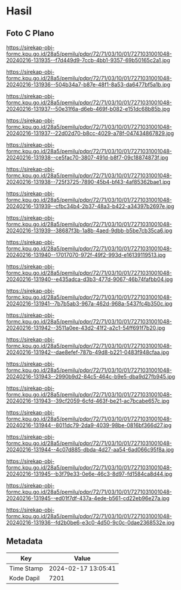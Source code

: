 # Hasil

## Foto C Plano

https://sirekap-obj-formc.kpu.go.id/28a5/pemilu/pdpr/72/71/03/10/01/7271031001048-20240216-131935--f7d449d9-7ccb-4bb1-9357-69b50165c2a1.jpg

https://sirekap-obj-formc.kpu.go.id/28a5/pemilu/pdpr/72/71/03/10/01/7271031001048-20240216-131936--504b34a7-b87e-48f1-8a53-da6477bf5a1b.jpg

https://sirekap-obj-formc.kpu.go.id/28a5/pemilu/pdpr/72/71/03/10/01/7271031001048-20240216-131937--50e31f6a-d6eb-469f-b082-e151dc68b85b.jpg

https://sirekap-obj-formc.kpu.go.id/28a5/pemilu/pdpr/72/71/03/10/01/7271031001048-20240216-131937--22d02d70-b8cc-4029-a78f-047434867829.jpg

https://sirekap-obj-formc.kpu.go.id/28a5/pemilu/pdpr/72/71/03/10/01/7271031001048-20240216-131938--ce5fac70-3807-491d-b8f7-09c18874873f.jpg

https://sirekap-obj-formc.kpu.go.id/28a5/pemilu/pdpr/72/71/03/10/01/7271031001048-20240216-131938--725f3725-7890-45b4-bf43-4af85362bae1.jpg

https://sirekap-obj-formc.kpu.go.id/28a5/pemilu/pdpr/72/71/03/10/01/7271031001048-20240216-131939--cfbc34b4-2b37-48a3-b422-a34397b2697e.jpg

https://sirekap-obj-formc.kpu.go.id/28a5/pemilu/pdpr/72/71/03/10/01/7271031001048-20240216-131939--38687f3b-1a8b-4aed-9dbb-b5be7cb35ca6.jpg

https://sirekap-obj-formc.kpu.go.id/28a5/pemilu/pdpr/72/71/03/10/01/7271031001048-20240216-131940--17017070-972f-49f2-993d-e16139119513.jpg

https://sirekap-obj-formc.kpu.go.id/28a5/pemilu/pdpr/72/71/03/10/01/7271031001048-20240216-131940--e435adca-d3b3-477d-9067-46b74fafbb04.jpg

https://sirekap-obj-formc.kpu.go.id/28a5/pemilu/pdpr/72/71/03/10/01/7271031001048-20240216-131941--7b7b5ab3-967a-462d-968a-5437fc4b350c.jpg

https://sirekap-obj-formc.kpu.go.id/28a5/pemilu/pdpr/72/71/03/10/01/7271031001048-20240216-131942--3511a0ee-43d2-41f2-a2c1-54ff691f7b20.jpg

https://sirekap-obj-formc.kpu.go.id/28a5/pemilu/pdpr/72/71/03/10/01/7271031001048-20240216-131942--dae8efef-787b-49d8-b221-0483f948cfaa.jpg

https://sirekap-obj-formc.kpu.go.id/28a5/pemilu/pdpr/72/71/03/10/01/7271031001048-20240216-131943--2990b9d2-84c5-464c-b9e5-dba9d27fb945.jpg

https://sirekap-obj-formc.kpu.go.id/28a5/pemilu/pdpr/72/71/03/10/01/7271031001048-20240216-131943--39cf2059-6cfd-463f-be21-ac7bcabe657c.jpg

https://sirekap-obj-formc.kpu.go.id/28a5/pemilu/pdpr/72/71/03/10/01/7271031001048-20240216-131944--8011dc79-2da9-4039-98be-0816bf366d27.jpg

https://sirekap-obj-formc.kpu.go.id/28a5/pemilu/pdpr/72/71/03/10/01/7271031001048-20240216-131944--4c07d885-dbda-4d27-aa54-6ad066c95f8a.jpg

https://sirekap-obj-formc.kpu.go.id/28a5/pemilu/pdpr/72/71/03/10/01/7271031001048-20240216-131945--b3f79e33-0e6e-46c3-8d97-fd1584ca8d44.jpg

https://sirekap-obj-formc.kpu.go.id/28a5/pemilu/pdpr/72/71/03/10/01/7271031001048-20240216-131945--ed01f7df-437a-4ede-b561-cd22eb96e27a.jpg

https://sirekap-obj-formc.kpu.go.id/28a5/pemilu/pdpr/72/71/03/10/01/7271031001048-20240216-131936--fd2b0be6-e3c0-4d50-9c0c-0dae2368532e.jpg


## Metadata

| Key        | Value               |
| ---------- | ------------------- |
| Time Stamp | 2024-02-17 13:05:41 |
| Kode Dapil | 7201                |



